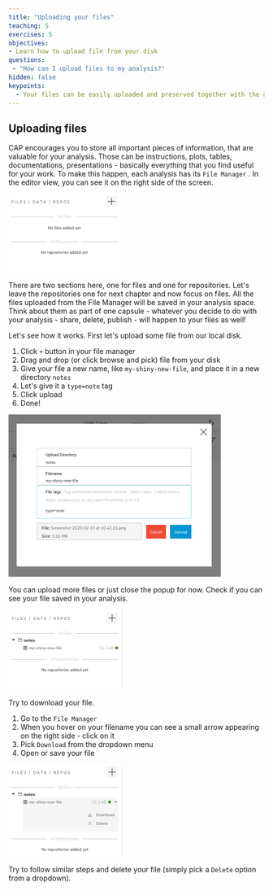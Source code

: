```yaml
---
title: "Uploading your files"
teaching: 5
exercises: 5
objectives:
- Learn how to upload file from your disk
questions:
 - "How can I upload files to my analysis?"
hidden: false
keypoints:
  - Your files can be easily uploaded and preserved together with the other analysis assets 
---
```


## Uploading files

CAP encourages you to store all important pieces of information, that are valuable for your analysis. Those can be instructions, plots, tables, documentations, presentations - basically everything that you find useful for your work. To make this happen, each analysis has its `File Manager` . In the editor view, you can see it on the right side of the screen.

![](./fig/filemanager.png)

There are two sections here, one for files and one for repositories. Let's leave the repositories one for next chapter and now focus on files. All the files uploaded from the File Manager will be saved in your analysis space. Think about them as part of one capsule - whatever you decide to do with your analysis - share, delete, publish - will happen to your files as well!

Let's see how it works. First let's upload some file from our local disk.

1.  Click `+` button in your file manager
2.  Drag and drop (or click browse and pick) file from your disk
3.  Give your file a new name, like `my-shiny-new-file`, and place it in a new directory `notes`
4.  Let's give it a `type=note` tag
5.  Click upload
6.  Done!

![](./fig/fileupload.png)

You can upload more files or just close the popup for now. Check if you can see your file saved in your analysis.

![](./fig/filemanager2.png)

Try to download your file.

1.  Go to the `File Manager`
2.  When you hover on your filename you can see a small arrow appearing on the right side - click on it
3.  Pick `Download` from the dropdown menu
4.  Open or save your file

![](./fig/filemanager3.png)

Try to follow similar steps and delete your file (simply pick a `Delete` option from a dropdown).
